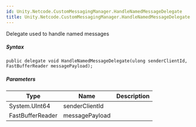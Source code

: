 ```yaml
---  
id: Unity.Netcode.CustomMessagingManager.HandleNamedMessageDelegate  
title: Unity.Netcode.CustomMessagingManager.HandleNamedMessageDelegate  
---
```


<div class="markdown level0 summary">

Delegate used to handle named messages

</div>

<div class="markdown level0 conceptual">

</div>

 

##### Syntax

<div class="codewrapper">

``` lang-csharp
public delegate void HandleNamedMessageDelegate(ulong senderClientId, FastBufferReader messagePayload);
```

</div>

##### Parameters

| Type             | Name           | Description |
|------------------|----------------|-------------|
| System.UInt64    | senderClientId |             |
| FastBufferReader | messagePayload |             |

 
